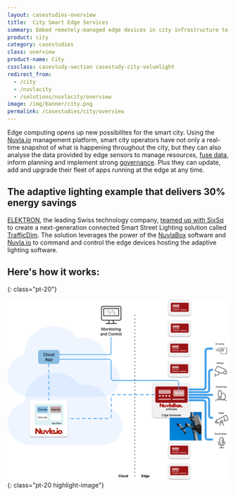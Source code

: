 ```yaml
---
layout: casestudies-overview
title:  City Smart Edge Services
summary: Embed remotely-managed edge devices in city infrastructure to provide future-proof solution. Respond, analyse, predict, govern.
product: city
category: casestudies
class: overview
product-name: City
cssclass: casestudy-section casestudy-city-volumlight
redirect_from:
  - /city
  - /nuvlacity
  - /solutions/nuvlacity/overview
image: /img/banner/city.png
permalink: /casestudies/city/overview
---
```

Edge computing opens up new possibilites for the smart city. Using the [Nuvla.io](/products-and-services/nuvla-io/overview) management platform, smart city operators have not only a real-time snapshot of what is happening throughout the city, but they can also analyse the data provided by edge sensors to manage resources, [fuse data](https://media.sixsq.com/blog/data-fusion-at-the-edge), inform planning and implement strong [governance](https://media.sixsq.com/blog/smart-city-governance-for-open-data-and-edge-computing). Plus they can update, add and upgrade their fleet of apps running at the edge at any time.


## The adaptive lighting example that delivers 30% energy savings
[ELEKTRON](https://www.elektron.ch/en/), the leading Swiss technology company, [teamed up with SixSq](https://sixsq.com/news/2020-09-14-news-elektron-trafficdim/) to create a next-generation connected Smart Street Lighting solution called [TrafficDim](https://www.elektron.ch/fr/produits-et-solutions/eclairage/routes/gestion-de-la-lumiere/trafficdim-controle). The solution leverages the power of the [NuvlaBox](/products-and-services/nuvlabox/overview) software and [Nuvla.io](/products-and-services/nuvla-io/overview) to command and control the edge devices hosting the adaptive lighting software. 

## Here's how it works:
{: class="pt-20"}

![Smart City Architecture](/img/content/diagrams/smartcity-architecture.png "Smart City Architecture")
{: class="pt-20 highlight-image"}
